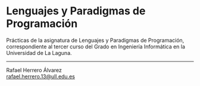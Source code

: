 # Lenguajes y Paradigmas de Programación

Prácticas de la asignatura de Lenguajes y Paradigmas de Programación, correspondiente al tercer curso del Grado en Ingeniería Informática en la Universidad de La Laguna.  

--------------------------------------------------------------
Rafael Herrero Álvarez  
rafael.herrero.13@ull.edu.es